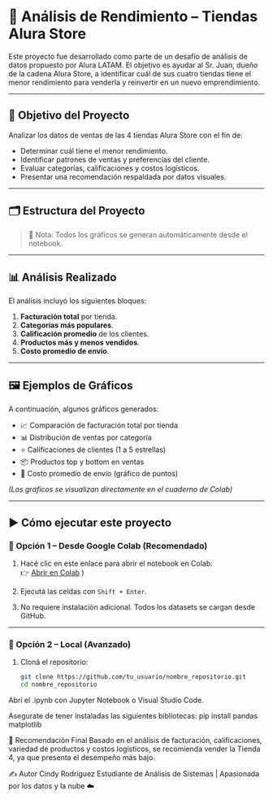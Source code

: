 # 🛒 Análisis de Rendimiento – Tiendas Alura Store

Este proyecto fue desarrollado como parte de un desafío de análisis de datos propuesto por Alura LATAM. El objetivo es ayudar al Sr. Juan, dueño de la cadena Alura Store, a identificar cuál de sus cuatro tiendas tiene el menor rendimiento para venderla y reinvertir en un nuevo emprendimiento.

---

## 🎯 Objetivo del Proyecto

Analizar los datos de ventas de las 4 tiendas Alura Store con el fin de:

- Determinar cuál tiene el menor rendimiento.
- Identificar patrones de ventas y preferencias del cliente.
- Evaluar categorías, calificaciones y costos logísticos.
- Presentar una recomendación respaldada por datos visuales.

---

## 🗂️ Estructura del Proyecto


> 📌 Nota: Todos los gráficos se generan automáticamente desde el notebook.

---

## 📊 Análisis Realizado

El análisis incluyó los siguientes bloques:

1. **Facturación total** por tienda.
2. **Categorías más populares**.
3. **Calificación promedio** de los clientes.
4. **Productos más y menos vendidos**.
5. **Costo promedio de envío**.

---

## 🖼️ Ejemplos de Gráficos

A continuación, algunos gráficos generados:

- 📈 Comparación de facturación total por tienda  
- 📊 Distribución de ventas por categoría  
- ⭐ Calificaciones de clientes (1 a 5 estrellas)  
- 📦 Productos top y bottom en ventas  
- 💸 Costo promedio de envío (gráfico de puntos)

*(Los gráficos se visualizan directamente en el cuaderno de Colab)*

---

## ▶️ Cómo ejecutar este proyecto

### 🔹 Opción 1 – Desde Google Colab (Recomendado)

1. Hacé clic en este enlace para abrir el notebook en Colab:  
   👉 [Abrir en Colab](https://colab.research.google.com/github/cindyrodriguezolmedo/challenge-alura-store-ventas/blob/main/alura_store_analisis.ipynb)
)

2. Ejecutá las celdas con `Shift + Enter`.

3. No requiere instalación adicional. Todos los datasets se cargan desde GitHub.

---

### 🔹 Opción 2 – Local (Avanzado)

1. Cloná el repositorio:
   ```bash
   git clone https://github.com/tu_usuario/nombre_repositorio.git
   cd nombre_repositorio


Abrí el .ipynb con Jupyter Notebook o Visual Studio Code.

Asegurate de tener instaladas las siguientes bibliotecas:
pip install pandas matplotlib


📌 Recomendación Final
Basado en el análisis de facturación, calificaciones, variedad de productos y costos logísticos, se recomienda vender la Tienda 4, ya que presenta el desempeño más bajo.

✍️ Autor
Cindy Rodríguez
Estudiante de Análisis de Sistemas | Apasionada por los datos y la nube ☁️
